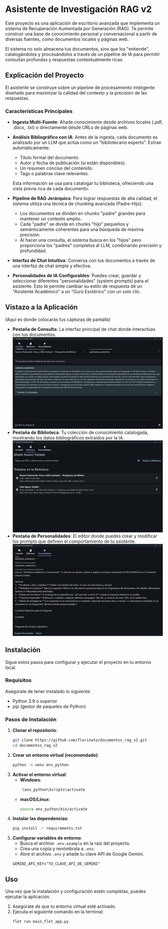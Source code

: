 # Asistente de Investigación RAG v2

Este proyecto es una aplicación de escritorio avanzada que implementa un sistema de Recuperación Aumentada por Generación (RAG). Te permite construir una base de conocimiento personal y conversacional a partir de diversas fuentes, como documentos locales y páginas web.

El sistema no solo almacena tus documentos, sino que los "entiende", catalogándolos y procesándolos a través de un pipeline de IA para permitir consultas profundas y respuestas contextualmente ricas.

## Explicación del Proyecto

El asistente se construye sobre un pipeline de procesamiento inteligente diseñado para maximizar la calidad del contexto y la precisión de las respuestas.

### Características Principales

*   **Ingesta Multi-Fuente**: Añade conocimiento desde archivos locales (.pdf, .docx, .txt) o directamente desde URLs de páginas web.
*   **Análisis Bibliográfico con IA**: Antes de la ingesta, cada documento es analizado por un LLM que actúa como un "bibliotecario experto". Extrae automáticamente:
    *   Título formal del documento.
    *   Autor y fecha de publicación (si están disponibles).
    *   Un resumen conciso del contenido.
    *   Tags o palabras clave relevantes.

    Esta información se usa para catalogar tu biblioteca, ofreciendo una vista previa rica de cada documento.
*   **Pipeline de RAG Jerárquico**: Para lograr respuestas de alta calidad, el sistema utiliza una técnica de chunking avanzada (Padre-Hijo).
    *   Los documentos se dividen en chunks "padre" grandes para mantener un contexto amplio.
    *   Cada "padre" se divide en chunks "hijo" pequeños y semánticamente coherentes para una búsqueda de máxima precisión.
    *   Al hacer una consulta, el sistema busca en los "hijos" pero proporciona los "padres" completos al LLM, combinando precisión y profundidad.
*   **Interfaz de Chat Intuitiva**: Conversa con tus documentos a través de una interfaz de chat simple y efectiva.
*   **Personalidades de IA Configurables**: Puedes crear, guardar y seleccionar diferentes "personalidades" (system prompts) para el asistente. Esto te permite cambiar su estilo de respuesta de un "Asistente Académico" a un "Gurú Esotérico" con un solo clic.

## Vistazo a la Aplicación

(Aquí es donde colocarás tus capturas de pantalla)

*   **Pestaña de Consulta**: La interfaz principal de chat donde interactúas con tus documentos.
    ![IMAGEN DE LA PESTAÑA DE CONSULTA AQUÍ](capturas/consulta.png)
*   **Pestaña de Biblioteca**: Tu colección de conocimiento catalogada, mostrando los datos bibliográficos extraídos por la IA.
    ![IMAGEN DE LA PESTAÑA DE BIBLIOTECA AQUÍ](capturas/biblioteca.png)
*   **Pestaña de Personalidades**: El editor donde puedes crear y modificar los prompts que definen el comportamiento de tu asistente.
    ![IMAGEN DE LA PESTAÑA DE PERSONALIDADES AQUÍ](capturas/personalidad.png)

## Instalación

Sigue estos pasos para configurar y ejecutar el proyecto en tu entorno local.

### Requisitos

Asegúrate de tener instalado lo siguiente:

*   Python 3.9 o superior
*   pip (gestor de paquetes de Python)

### Pasos de Instalación

1.  **Clonar el repositorio**:
    ```bash
    git clone https://github.com/florinato/documentos_rag_v2.git
    cd documentos_rag_v2
    ```
2.  **Crear un entorno virtual (recomendado)**:
    ```bash
    python -m venv env_python
    ```
3.  **Activar el entorno virtual**:
    *   **Windows**:
        ```powershell
        .\env_python\Scripts\activate
        ```
    *   **macOS/Linux**:
        ```bash
        source env_python/bin/activate
        ```
4.  **Instalar las dependencias**:
    ```bash
    pip install -r requirements.txt
    ```
5.  **Configurar variables de entorno**:
    *   Busca el archivo `.env.example` en la raíz del proyecto.
    *   Crea una copia y renómbrala a `.env`.
    *   Abre el archivo `.env` y añade tu clave API de Google Gemini.
    ```dotenv
    GEMINI_API_KEY="TU_CLAVE_API_DE_GEMINI"
    ```

## Uso

Una vez que la instalación y configuración estén completas, puedes ejecutar la aplicación.

1.  Asegúrate de que tu entorno virtual esté activado.
2.  Ejecuta el siguiente comando en la terminal:
    ```bash
    flet run main_flet_app.py
